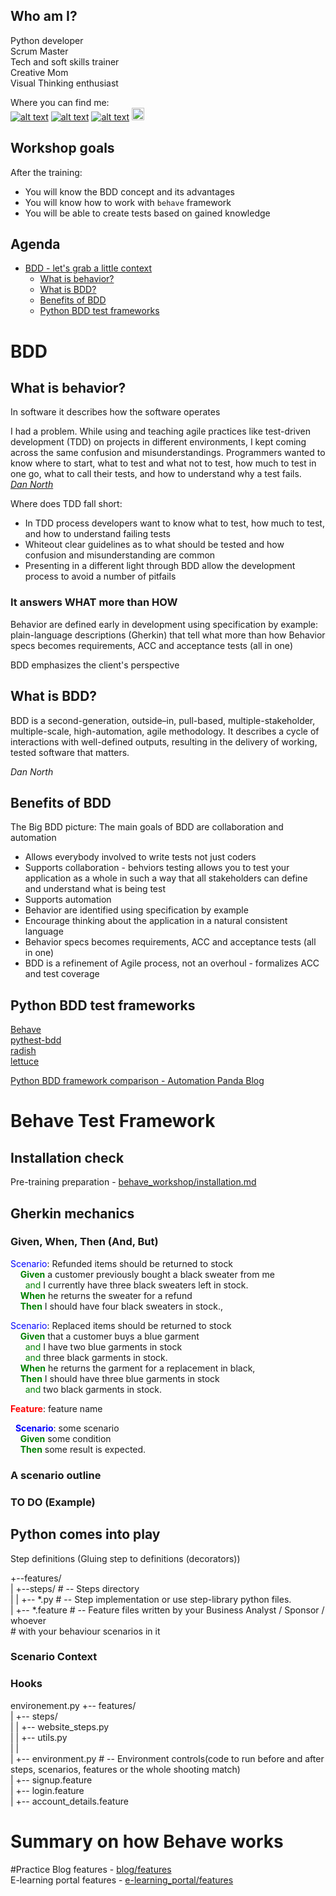 ## Who am I?

Python developer  
Scrum Master  
Tech and soft skills trainer  
Creative Mom  
Visual Thinking enthusiast  

Where you can find me:  
[![alt text](http://i.imgur.com/wWzX9uB.png)](https://twitter.com/Malek_Agnieszka)
[![alt text](http://i.imgur.com/fep1WsG.png)](https://www.facebook.com/agnieszka.j.malek)
[![alt text](http://i.imgur.com/9I6NRUm.png)](https://github.com/Aga-Ma)
[<img src="http://i.imgur.com/4DfAevU.png" width="20"/>](https://www.linkedin.com/in/agnieszka-j-malek/)

## Workshop goals

After the training:
* You will know the BDD concept and its advantages
* You will know how to work with `behave` framework  
* You will be able to create tests based on gained knowledge  

## Agenda

- [BDD - let's grab a little context](#bdd)
  - [What is behavior?](#what-is-behavior)
  - [What is BDD?](#what-is-bdd)
  - [Benefits of BDD](#benefits-of-bdd)
  - [Python BDD test frameworks](#python-bdd-test-frameworks)

# BDD
## What is behavior?
In software it describes how the software operates  

I had a problem. While using and teaching agile practices like test-driven development (TDD) on projects in
different environments, I kept coming across the same confusion and misunderstandings. Programmers wanted
to know where to start, what to test and what not to test, how much to test in one go, what to call their
tests, and how to understand why a test fails.  
[_Dan North_](https://dannorth.net/introducing-bdd/)

Where does TDD fall short:
* In TDD process developers want to know what to test, how much to test, and how to understand failing tests
* Whiteout clear guidelines as to what should be tested and how confusion and misunderstanding are common
* Presenting in a different light through BDD allow the development process to avoid a number of pitfails

### It answers WHAT more than HOW
Behavior are defined early in development using specification by example: plain-language descriptions (Gherkin) that tell what more than how
Behavior specs becomes requirements, ACC and acceptance tests (all in one)  

BDD emphasizes the client's perspective  

## What is BDD?
BDD is a second-generation, outside–in, pull-based, multiple-stakeholder, multiple-scale, high-automation, 
agile methodology. It describes a cycle of interactions with well-defined outputs, resulting in the delivery 
of working, tested software that matters. 

_Dan North_ 

## Benefits of BDD

The Big BDD picture: The main goals of BDD are collaboration and automation

* Allows everybody involved to write tests not just coders
* Supports collaboration - behviors testing allows you to test your application as a whole in such a way that all
stakeholders can define and understand what is being test
* Supports automation
* Behavior are identified using specification by example
* Encourage thinking about the application in a natural consistent language
* Behavior specs becomes requirements, ACC and acceptance tests (all in one)
* BDD is a refinement of Agile process, not an overhoul - formalizes ACC and test coverage

## Python BDD test frameworks

[Behave](https://behave.readthedocs.io/en/latest/)  
[pythest-bdd](https://pytest-bdd.readthedocs.io/en/latest/)  
[radish](http://radish-bdd.io/)  
[lettuce](http://lettuce.it/)  
  
[Python BDD framework comparison - Automation Panda Blog](https://automationpanda.com/2019/04/02/python-bdd-framework-comparison/)

# Behave Test Framework
## Installation check

Pre-training preparation - [behave_workshop/installation.md](installation.md)

## Gherkin mechanics
### Given, When, Then (And, But)

<span style="color: blue;">Scenario</span>: Refunded items should be returned to stock  
&nbsp;&nbsp;&nbsp;&nbsp;<span style="color: green;">**Given**</span> a customer previously bought a black sweater from me  
&nbsp;&nbsp;&nbsp;&nbsp;&nbsp;&nbsp;<span style="color: green;">and</span> I currently have three black sweaters left in stock.  
&nbsp;&nbsp;&nbsp;&nbsp;<span style="color: green;">**When**</span> he returns the sweater for a refund  
&nbsp;&nbsp;&nbsp;&nbsp;<span style="color: green;">**Then**</span> I should have four black sweaters in stock.,  
  
<span style="color: blue;">Scenario</span>: Replaced items should be returned to stock  
&nbsp;&nbsp;&nbsp;&nbsp;<span style="color: green;">**Given**</span> that a customer buys a blue garment  
&nbsp;&nbsp;&nbsp;&nbsp;&nbsp;&nbsp;<span style="color: green;">and</span> I have two blue garments in stock  
&nbsp;&nbsp;&nbsp;&nbsp;&nbsp;&nbsp;<span style="color: green;">and</span> three black garments in stock.  
&nbsp;&nbsp;&nbsp;&nbsp;<span style="color: green;">**When**</span> he returns the garment for a replacement in black,  
&nbsp;&nbsp;&nbsp;&nbsp;<span style="color: green;">**Then**</span> I should have three blue garments in stock  
&nbsp;&nbsp;&nbsp;&nbsp;&nbsp;&nbsp;<span style="color: green;">and</span> two black garments in stock.  

<span style="color: red;">**Feature**</span>: feature name  

&nbsp;&nbsp;<span style="color: blue;">**Scenario**</span>: some scenario  
&nbsp;&nbsp;&nbsp;&nbsp;<span style="color: green;">**Given**</span> some condition  
&nbsp;&nbsp;&nbsp;&nbsp;<span style="color: green;">**Then**</span> some result is expected.  

### A scenario outline
### TO DO (Example)

## Python comes into play

Step definitions (Gluing step to definitions (decorators))

+--features/  
|   +--steps/       # -- Steps directory  
|   |    +-- *.py   # -- Step implementation or use step-library python files.  
|   +-- *.feature   # -- Feature files written by your Business Analyst / Sponsor / whoever   
                    # with your behaviour scenarios in it  
                    
### Scenario Context

### Hooks 
environement.py
+-- features/  
|     +-- steps/  
|     |    +-- website_steps.py  
|     |    +-- utils.py  
|     |   
|     +-- environment.py      # -- Environment controls(code to run before and after steps, scenarios, features or the whole shooting match)  
|     +-- signup.feature  
|     +-- login.feature  
|     +-- account_details.feature  

# Summary on how Behave works

#Practice
Blog features - [blog/features](blog/features)  
E-learning portal features - [e-learning_portal/features](../e-learning_portal/features)

